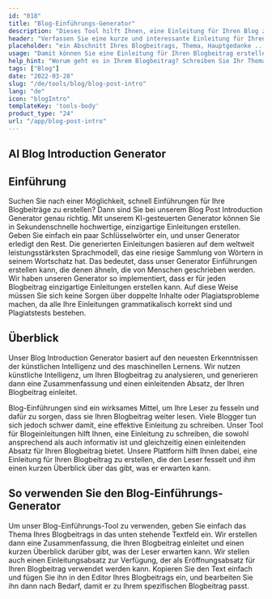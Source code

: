 ```yaml
---
id: "018"
title: "Blog-Einführungs-Generator"
description: "Dieses Tool hilft Ihnen, eine Einleitung für Ihren Blog zu erstellen. Die Einleitung ist der wichtigste Teil Ihres Blogs, da sie das erste ist, was Ihre Leser sehen. Sie sollte einprägsam und aufmerksamkeitsstark sein, damit Ihre Leser mehr lesen wollen."
header: "Verfassen Sie eine kurze und interessante Einleitung für Ihren Blogbeitrag."
placeholder: "ein Abschnitt Ihres Blogbeitrags, Thema, Hauptgedanke ..."
usage: "Damit können Sie eine Einleitung für Ihren Blogbeitrag erstellen. Es ist wichtig, dass Sie die Einleitung kurz und prägnant halten. Achten Sie darauf, dass Sie Ihre wichtigsten Schlüsselwörter einbeziehen, damit Ihr Beitrag in den Suchmaschinen besser gefunden wird."
help_hint: "Worum geht es in Ihrem Blogbeitrag? Schreiben Sie Ihr Thema oder Ihre Hauptidee auf, und wir helfen Ihnen, eine Einleitung für Ihren Blogbeitrag zu erstellen."
tags: ["Blog"]
date: "2022-03-28"
slug: "/de/tools/blog/blog-post-intro"
lang: "de"
icon: "blogIntro"
templateKey: 'tools-body'
product_type: "24"
url: "/app/blog-post-intro"
---
```


## AI Blog Introduction Generator

## Einführung

Suchen Sie nach einer Möglichkeit, schnell Einführungen für Ihre Blogbeiträge zu erstellen? Dann sind Sie bei unserem Blog Post Introduction Generator genau richtig. Mit unserem KI-gesteuerten Generator können Sie in Sekundenschnelle hochwertige, einzigartige Einleitungen erstellen. Geben Sie einfach ein paar Schlüsselwörter ein, und unser Generator erledigt den Rest. Die generierten Einleitungen basieren auf dem weltweit leistungsstärksten Sprachmodell, das eine riesige Sammlung von Wörtern in seinem Wortschatz hat. Das bedeutet, dass unser Generator Einführungen erstellen kann, die denen ähneln, die von Menschen geschrieben werden. Wir haben unseren Generator so implementiert, dass er für jeden Blogbeitrag einzigartige Einleitungen erstellen kann. Auf diese Weise müssen Sie sich keine Sorgen über doppelte Inhalte oder Plagiatsprobleme machen, da alle Ihre Einleitungen grammatikalisch korrekt sind und Plagiatstests bestehen.

## Überblick

Unser Blog Introduction Generator basiert auf den neuesten Erkenntnissen der künstlichen Intelligenz und des maschinellen Lernens. Wir nutzen künstliche Intelligenz, um Ihren Blogbeitrag zu analysieren, und generieren dann eine Zusammenfassung und einen einleitenden Absatz, der Ihren Blogbeitrag einleitet.

Blog-Einführungen sind ein wirksames Mittel, um Ihre Leser zu fesseln und dafür zu sorgen, dass sie Ihren Blogbeitrag weiter lesen. Viele Blogger tun sich jedoch schwer damit, eine effektive Einleitung zu schreiben. Unser Tool für Blogeinleitungen hilft Ihnen, eine Einleitung zu schreiben, die sowohl ansprechend als auch informativ ist und gleichzeitig einen einleitenden Absatz für Ihren Blogbeitrag bietet. Unsere Plattform hilft Ihnen dabei, eine Einleitung für Ihren Blogbeitrag zu erstellen, die den Leser fesselt und ihm einen kurzen Überblick über das gibt, was er erwarten kann.

## So verwenden Sie den Blog-Einführungs-Generator

Um unser Blog-Einführungs-Tool zu verwenden, geben Sie einfach das Thema Ihres Blogbeitrags in das unten stehende Textfeld ein. Wir erstellen dann eine Zusammenfassung, die Ihren Blogbeitrag einleitet und einen kurzen Überblick darüber gibt, was der Leser erwarten kann. Wir stellen auch einen Einleitungsabsatz zur Verfügung, der als Eröffnungsabsatz für Ihren Blogbeitrag verwendet werden kann. Kopieren Sie den Text einfach und fügen Sie ihn in den Editor Ihres Blogbeitrags ein, und bearbeiten Sie ihn dann nach Bedarf, damit er zu Ihrem spezifischen Blogbeitrag passt.
